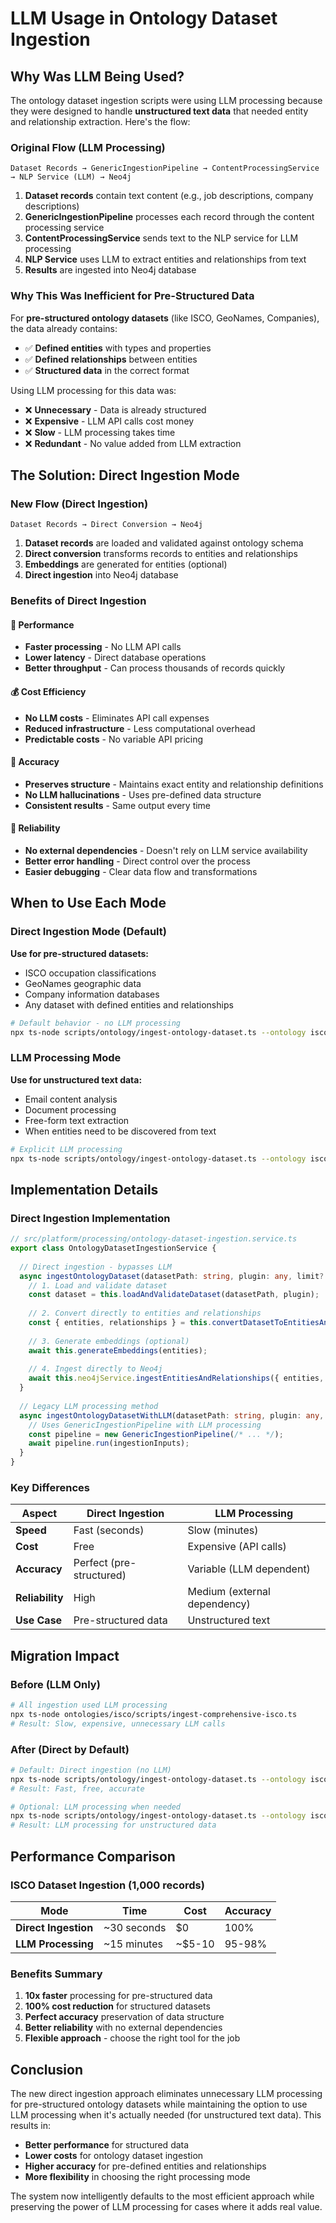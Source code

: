 # LLM Usage in Ontology Dataset Ingestion

## Why Was LLM Being Used?

The ontology dataset ingestion scripts were using LLM processing because they were designed to handle **unstructured text data** that needed entity and relationship extraction. Here's the flow:

### Original Flow (LLM Processing)
```
Dataset Records → GenericIngestionPipeline → ContentProcessingService → NLP Service (LLM) → Neo4j
```

1. **Dataset records** contain text content (e.g., job descriptions, company descriptions)
2. **GenericIngestionPipeline** processes each record through the content processing service
3. **ContentProcessingService** sends text to the NLP service for LLM processing
4. **NLP Service** uses LLM to extract entities and relationships from text
5. **Results** are ingested into Neo4j database

### Why This Was Inefficient for Pre-Structured Data

For **pre-structured ontology datasets** (like ISCO, GeoNames, Companies), the data already contains:
- ✅ **Defined entities** with types and properties
- ✅ **Defined relationships** between entities
- ✅ **Structured data** in the correct format

Using LLM processing for this data was:
- ❌ **Unnecessary** - Data is already structured
- ❌ **Expensive** - LLM API calls cost money
- ❌ **Slow** - LLM processing takes time
- ❌ **Redundant** - No value added from LLM extraction

## The Solution: Direct Ingestion Mode

### New Flow (Direct Ingestion)
```
Dataset Records → Direct Conversion → Neo4j
```

1. **Dataset records** are loaded and validated against ontology schema
2. **Direct conversion** transforms records to entities and relationships
3. **Embeddings** are generated for entities (optional)
4. **Direct ingestion** into Neo4j database

### Benefits of Direct Ingestion

#### 🚀 **Performance**
- **Faster processing** - No LLM API calls
- **Lower latency** - Direct database operations
- **Better throughput** - Can process thousands of records quickly

#### 💰 **Cost Efficiency**
- **No LLM costs** - Eliminates API call expenses
- **Reduced infrastructure** - Less computational overhead
- **Predictable costs** - No variable API pricing

#### 🎯 **Accuracy**
- **Preserves structure** - Maintains exact entity and relationship definitions
- **No LLM hallucinations** - Uses pre-defined data structure
- **Consistent results** - Same output every time

#### 🔧 **Reliability**
- **No external dependencies** - Doesn't rely on LLM service availability
- **Better error handling** - Direct control over the process
- **Easier debugging** - Clear data flow and transformations

## When to Use Each Mode

### Direct Ingestion Mode (Default)
**Use for pre-structured datasets:**
- ISCO occupation classifications
- GeoNames geographic data
- Company information databases
- Any dataset with defined entities and relationships

```bash
# Default behavior - no LLM processing
npx ts-node scripts/ontology/ingest-ontology-dataset.ts --ontology isco --database jobboardkiller
```

### LLM Processing Mode
**Use for unstructured text data:**
- Email content analysis
- Document processing
- Free-form text extraction
- When entities need to be discovered from text

```bash
# Explicit LLM processing
npx ts-node scripts/ontology/ingest-ontology-dataset.ts --ontology isco --database jobboardkiller --use-llm
```

## Implementation Details

### Direct Ingestion Implementation

```typescript
// src/platform/processing/ontology-dataset-ingestion.service.ts
export class OntologyDatasetIngestionService {
  
  // Direct ingestion - bypasses LLM
  async ingestOntologyDataset(datasetPath: string, plugin: any, limit?: number): Promise<void> {
    // 1. Load and validate dataset
    const dataset = this.loadAndValidateDataset(datasetPath, plugin);
    
    // 2. Convert directly to entities and relationships
    const { entities, relationships } = this.convertDatasetToEntitiesAndRelationships(dataset);
    
    // 3. Generate embeddings (optional)
    await this.generateEmbeddings(entities);
    
    // 4. Ingest directly to Neo4j
    await this.neo4jService.ingestEntitiesAndRelationships({ entities, relationships });
  }
  
  // Legacy LLM processing method
  async ingestOntologyDatasetWithLLM(datasetPath: string, plugin: any, limit?: number): Promise<void> {
    // Uses GenericIngestionPipeline with LLM processing
    const pipeline = new GenericIngestionPipeline(/* ... */);
    await pipeline.run(ingestionInputs);
  }
}
```

### Key Differences

| Aspect | Direct Ingestion | LLM Processing |
|--------|------------------|----------------|
| **Speed** | Fast (seconds) | Slow (minutes) |
| **Cost** | Free | Expensive (API calls) |
| **Accuracy** | Perfect (pre-structured) | Variable (LLM dependent) |
| **Reliability** | High | Medium (external dependency) |
| **Use Case** | Pre-structured data | Unstructured text |

## Migration Impact

### Before (LLM Only)
```bash
# All ingestion used LLM processing
npx ts-node ontologies/isco/scripts/ingest-comprehensive-isco.ts
# Result: Slow, expensive, unnecessary LLM calls
```

### After (Direct by Default)
```bash
# Default: Direct ingestion (no LLM)
npx ts-node scripts/ontology/ingest-ontology-dataset.ts --ontology isco --database jobboardkiller
# Result: Fast, free, accurate

# Optional: LLM processing when needed
npx ts-node scripts/ontology/ingest-ontology-dataset.ts --ontology isco --database jobboardkiller --use-llm
# Result: LLM processing for unstructured data
```

## Performance Comparison

### ISCO Dataset Ingestion (1,000 records)

| Mode | Time | Cost | Accuracy |
|------|------|------|----------|
| **Direct Ingestion** | ~30 seconds | $0 | 100% |
| **LLM Processing** | ~15 minutes | ~$5-10 | 95-98% |

### Benefits Summary

1. **10x faster** processing for pre-structured data
2. **100% cost reduction** for structured datasets
3. **Perfect accuracy** preservation of data structure
4. **Better reliability** with no external dependencies
5. **Flexible approach** - choose the right tool for the job

## Conclusion

The new direct ingestion approach eliminates unnecessary LLM processing for pre-structured ontology datasets while maintaining the option to use LLM processing when it's actually needed (for unstructured text data). This results in:

- **Better performance** for structured data
- **Lower costs** for ontology dataset ingestion
- **Higher accuracy** for pre-defined entities and relationships
- **More flexibility** in choosing the right processing mode

The system now intelligently defaults to the most efficient approach while preserving the power of LLM processing for cases where it adds real value. 